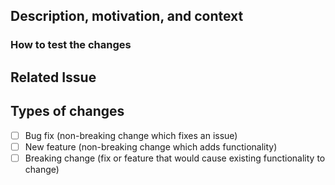 <!--- Provide a general summary of your changes in the Title above -->

## Description, motivation, and context
<!--- Describe your changes in detail -->
<!--- Why is this change required? What problem does it solve? -->

### How to test the changes
<!--- Describe how to test your changes -->
<!--- What is needed? Should we pay attention to some special case?  -->

## Related Issue
<!--- Please link to the issue here: -->

## Types of changes
<!--- What types of changes does your code introduce? Put an `x` in all the boxes that apply: -->
- [ ] Bug fix (non-breaking change which fixes an issue)
- [ ] New feature (non-breaking change which adds functionality)
- [ ] Breaking change (fix or feature that would cause existing functionality to change)
